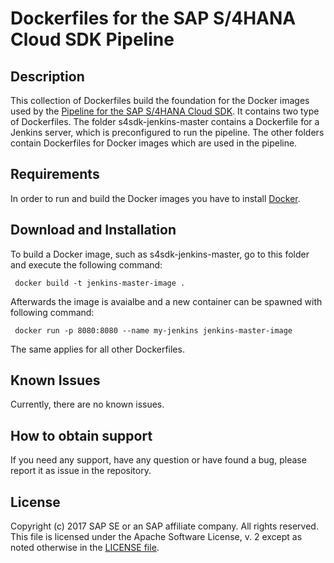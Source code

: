 # Dockerfiles for the SAP S/4HANA Cloud SDK Pipeline
 
## Description

This collection of Dockerfiles build the foundation for the Docker images used by the [Pipeline for the SAP S/4HANA Cloud SDK](https://github.com/SAP/cloud-s4-sdk-pipeline).
It contains two type of Dockerfiles. 
The folder s4sdk-jenkins-master contains a Dockerfile for a Jenkins server, which is preconfigured to run the pipeline.
The other folders contain Dockerfiles for Docker images which are used in the pipeline. 

## Requirements

In order to run and build the Docker images you have to install [Docker](https://www.docker.com/).

## Download and Installation

To build a Docker image, such as s4sdk-jenkins-master, go to this folder and execute the following command:
```shell
 docker build -t jenkins-master-image .
```
 
Afterwards the image is avaialbe and a new container can be spawned with following command:
```shell
 docker run -p 8080:8080 --name my-jenkins jenkins-master-image
```

The same applies for all other Dockerfiles.

## Known Issues
Currently, there are no known issues.

## How to obtain support
If you need any support, have any question or have found a bug, please report it as issue in the repository.

## License
Copyright (c) 2017 SAP SE or an SAP affiliate company. All rights reserved.
This file is licensed under the Apache Software License, v. 2 except as noted otherwise in the [LICENSE file](LICENSE).
